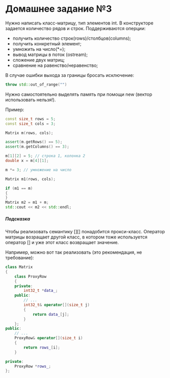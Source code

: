 # Домашнее задание №3
Нужно написать класс-матрицу, тип элементов int. В конструкторе задается количество рядов и строк. Поддерживаются оперции:
- получить количество строк(rows)/столбцов(columns);
- получить конкретный элемент;
- умножить на число(*=);
- вывод матрицы в поток (ostream);
- сложение двух матриц;
- сравнение на равенство/неравенство;

В случае ошибки выхода за границы бросать исключение:

```c++
throw std::out_of_range("")
```

Нужно самостоятельно выделять память при помощи new (вектор использовать нельзя!).

Пример:

```c++
const size_t rows = 5;
const size_t cols = 3;

Matrix m(rows, cols);

assert(m.getRows() == 5);
assert(m.getColumns() == 3);

m[1][2] = 5; // строка 1, колонка 2
double x = m[4][1];

m *= 3; // умножение на число

Matrix m1(rows, cols);

if (m1 == m)
{
}
Matrix m2 = m1 + m;
std::cout << m2 << std::endl;
```

##### Подсказка

Чтобы реализовать семантику [][] понадобится прокси-класс. Оператор матрицы возращает другой класс, в котором тоже используется оператор [] и уже этот класс возвращает значение.

Например, можно вот так реализовать (это рекомендация, не требование):

```c++
class Matrix
{
    class ProxyRow
    {
    private:
        int32_t *data_;
    public:
        // ...
        int32_t& operator[](size_t j)
        {
            return data_[j];
        }
    };
public:
    // ...
    ProxyRow& operator[](size_t i)
    {
        return rows_[i];
    }

private:
    ProxyRow *rows_;
};

